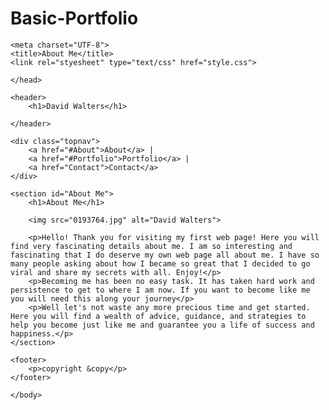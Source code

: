 # Basic-Portfolio
<!DOCTYPE html>
<html lang="en-us">

<head>

    <meta charset="UTF-8">
    <title>About Me</title>
    <link rel="styesheet" type="text/css" href="style.css">

    </head>

<body>

    <header>
        <h1>David Walters</h1>

    </header>

    <div class="topnav">
        <a href="#About">About</a> |
        <a href="#Portfolio">Portfolio</a> |
        <a href="Contact">Contact</a>
    </div>

    <section id="About Me">
        <h1>About Me</h1>

        <img src="0193764.jpg" alt="David Walters">

        <p>Hello! Thank you for visiting my first web page! Here you will find very fascinating details about me. I am so interesting and fascinating that I do deserve my own web page all about me. I have so many people asking about how I became so great that I decided to go viral and share my secrets with all. Enjoy!</p>
        <p>Becoming me has been no easy task. It has taken hard work and persistence to get to where I am now. If you want to become like me you will need this along your journey</p>
        <p>Well let's not waste any more precious time and get started. Here you will find a wealth of advice, guidance, and strategies to help you become just like me and guarantee you a life of success and happiness.</p>
    </section>
        
    <footer>
        <p>copyright &copy</p>
    </footer>

    </body>
</html>
